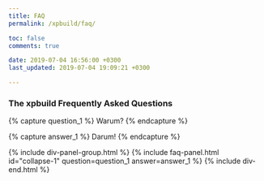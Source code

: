 ```yaml
---
title: FAQ
permalink: /xpbuild/faq/

toc: false
comments: true

date: 2019-07-04 16:56:00 +0300
last_updated: 2019-07-04 19:09:21 +0300

---
```


### The xpbuild Frequently Asked Questions

{% capture question_1 %}
Warum?
{% endcapture %}

{% capture answer_1 %}
Darum!
{% endcapture %}

{% include div-panel-group.html %}
{% include faq-panel.html id="collapse-1" question=question_1 answer=answer_1 %}
{% include div-end.html %}
